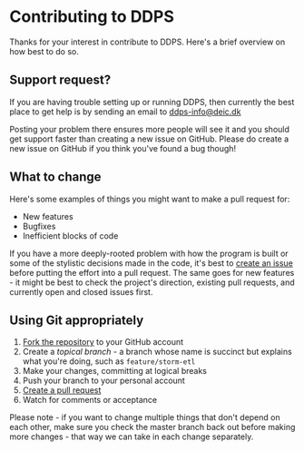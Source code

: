 
# Contributing to DDPS

Thanks for your interest in contribute to DDPS. Here's a brief overview on how best to do so.

## Support request?

If you are having trouble setting up or running DDPS, then currently the best place to get help is by sending an email to [ddps-info@deic.dk](mailto:ddps@deic.dk)

Posting your problem there ensures more people will see it and you should get support faster than creating a new issue on GitHub. Please do create a new issue on GitHub if you think you've found a bug though! 

## What to change

Here's some examples of things you might want to make a pull request for:

  - New features
  - Bugfixes
  - Inefficient blocks of code

If you have a more deeply-rooted problem with how the program is built or some of the stylistic decisions made in the code, it's best to [create an issue](https://github.com/ddps/ddps-documentation/issues/new) before putting the effort into a pull request. The same goes for new features - it might be best to check the project's direction, existing pull requests, and currently open and closed issues first.

## Using Git appropriately

  1. [Fork the repository](https://github.com/ddps/ddps-documentation/fork_select) to your GitHub account
  1. Create a *topical branch* - a branch whose name is succinct but explains what you're doing, such as `feature/storm-etl`
  1. Make your changes, committing at logical breaks
  1. Push your branch to your personal account
  1. [Create a pull request](https://help.github.com/articles/using-pull-requests)
  1. Watch for comments or acceptance

Please note - if you want to change multiple things that don't depend on each other, make sure you check the master branch back out before making more changes - that way we can take in each change separately.

